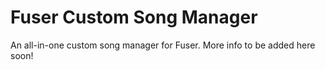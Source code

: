 # Fuser Custom Song Manager
 An all-in-one custom song manager for Fuser.
 More info to be added here soon!
